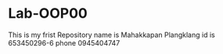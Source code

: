 # Lab-OOP00
This is my frist Repository
name is Mahakkapan Plangklang
id is 653450296-6
phone 0945404747